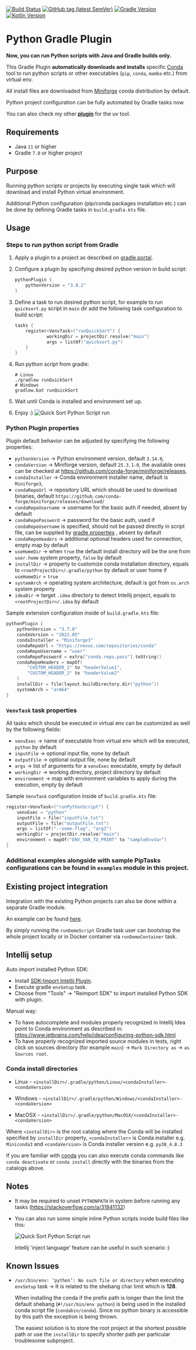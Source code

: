 [![Build Status](https://img.shields.io/endpoint.svg?url=https%3A%2F%2Factions-badge.atrox.dev%2FPrzemyslawSwiderski%2Fpython-gradle-plugin%2Fbadge&style=plastic)](https://actions-badge.atrox.dev/PrzemyslawSwiderski/python-gradle-plugin/goto)
[![GitHub tag (latest SemVer)](https://img.shields.io/github/v/tag/PrzemyslawSwiderski/python-gradle-plugin?label=Plugin%20Version&sort=semver&style=plastic)](https://plugins.gradle.org/plugin/com.pswidersk.python-plugin)
[![Gradle Version](https://img.shields.io/badge/Gradle%20Version-9.1.0-yellowgreen?style=plastic)](https://gradle.org/releases/)
[![Kotlin Version](https://img.shields.io/badge/Kotlin%20Version-2.2.20-darkviolet?style=plastic)](https://kotlinlang.org/docs/releases.html)

# Python Gradle Plugin

**Now, you can run Python scripts with Java and Gradle builds only.**

This Gradle Plugin **automatically downloads and installs** specific [Conda](https://docs.conda.io/en/latest/) tool
to run python scripts or other executables (`pip`, `conda`, `mamba` etc.) from virtual env.

All install files are downloaded from [Miniforge](https://github.com/conda-forge/miniforge) conda distribution by
default.

Python project configuration can be fully automated by Gradle tasks now.

You can also check my other **[plugin](https://github.com/PrzemyslawSwiderski/python-uv-gradle-plugin)** for the uv
tool.

## Requirements

* Java `11` or higher
* Gradle `7.0` or higher project

## Purpose

Running python scripts or projects by executing single task which will download and install Python virtual environment.

Additional Python configuration (pip/conda packages installation etc.) can be done by defining Gradle tasks
in `build.gradle.kts` file.

## Usage

### Steps to run python script from Gradle

1. Apply a plugin to a project as described
   on [gradle portal](https://plugins.gradle.org/plugin/com.pswidersk.python-plugin).
2. Configure a plugin by specifying desired python version in build script:
    ```kotlin
    pythonPlugin {
        pythonVersion = "3.8.2"
    }
    ```
3. Define a task to run desired python script, for example to run `quicksort.py` script in `main` dir add the following
   task configuration to build script:
    ```kotlin
    tasks {
        register<VenvTask>("runQuickSort") {
                workingDir = projectDir.resolve("main")
                args = listOf("quicksort.py")
        }
    }
    ```
4. Run python script from gradle:
    ```shell script
    # Linux
    ./gradlew runQuickSort
    # Windows
    gradlew.bat runQuickSort
    ```
5. Wait until Conda is installed and environment set up.

6. Enjoy :)
   ![Quick Sort Python Script run](./images/quickSortPy.gif)

### Python Plugin properties

Plugin default behavior can be adjusted by specifying the following properties:

- `pythonVersion` -> Python environment version, default `3.14.0`,
- `condaVersion` -> Miniforge version, default `25.3.1-0`, the available ones can be checked
  at https://github.com/conda-forge/miniforge/releases,
- `condaInstaller` -> Conda environment installer name, default is `Miniforge3`,
- `condaRepoUrl` -> repository URL which should be used to download binaries,
  default `https://github.com/conda-forge/miniforge/releases/download/`
- `condaRepoUsername` -> username for the basic auth if needed, absent by default
- `condaRepoPassword` -> password for the basic auth, used if `condaRepoUsername` is specified, should not be
  passed directly in script file, can be supplied
  by [gradle properties](https://docs.gradle.org/current/userguide/build_environment.html#sec:gradle_configuration_properties)
  , absent by default
- `condaRepoHeaders` -> additional optional headers used for connection, empty map by default
- `useHomeDir` -> when `true` the default install directory will be the one from `user.home` system property,
  `false` by default
- `installDir` -> property to customize conda installation directory, equals to `<rootProjectDir>/.gradle/python` by
  default or user home if `useHomeDir` = `true`
- `systemArch` -> operating system architecture, default is got from `os.arch` system property
- `ideaDir` -> target `.idea` directory to detect Intellij project, equals to `<rootProjectDir>/.idea` by
  default

Sample extension configuration inside of `build.gradle.kts` file:

```kotlin
pythonPlugin {
    pythonVersion = "3.7.0"
    condaVersion = "2022.05"
    condaInstaller = "Miniforge3"
    condaRepoUrl = "https://nexus.com/repositories/conda"
    condaRepoUsername = "user"
    condaRepoPassword = extra["conda.repo.pass"].toString()
    condaRepoHeaders = mapOf(
        "CUSTOM_HEADER_1" to "headerValue1",
        "CUSTOM_HEADER_2" to "headerValue2"
    )
    installDir = file(layout.buildDirectory.dir("python"))
    systemArch = "arm64"
}
```

### `VenvTask` task properties

All tasks which should be executed in virtual env can be customized as well by the following fields:

- `venvExec` -> name of executable from virtual env which will be executed, `python` by default
- `inputFile` -> optional input file, none by default
- `outputFile` -> optional output file, none by default
- `args` -> list of arguments for a `venvExec` executable, empty by default
- `workingDir` -> working directory, project directory by default
- `environment` -> map with environment variables to apply during the execution, empty by default

Sample `VenvTask` configuration inside of `build.gradle.kts` file:

```kotlin
register<VenvTask>("runPythonScript") {
    venvExec = "python"
    inputFile = file("inputFile.txt")
    outputFile = file("outputFile.txt")
    args = listOf("--some-flag", "arg1")
    workingDir = projectDir.resolve("main")
    environment = mapOf("ENV_VAR_TO_PRINT" to "sampleEnvVar")
}
```

### Additional examples alongside with sample PipTasks configurations can be found in `examples` module in this project.

## Existing project integration

Integration with the existing Python projects can also be done within a separate Gradle module.

An example can be found [here](https://github.com/PrzemyslawSwiderski/Janus/tree/main/gradle-setup).

By simply running the `runDemoScript` Gradle task user can bootstrap the whole project locally or in Docker container
via `runDemoContainer` task.

## Intellij setup

Auto import installed Python SDK:

* Install [SDK-Import Intellij Plugin](https://github.com/PrzemyslawSwiderski/sdk-import-plugin).
* Execute gradle `envSetup` task.
* Choose from "Tools" -> "Reimport SDK" to import installed Python SDK with plugin.

Manual way:

* To have autocomplete and modules properly recognized in Intellij Idea point to Conda environment as described in:
  https://www.jetbrains.com/help/idea/configuring-python-sdk.html
* To have properly recognized imported source modules in tests, right click on sources directory (for example `main`)
  -> `Mark Directory as` -> `as Sources root`.

### Conda install directories

* Linux - `<installDir>/.gradle/python/Linux/<condaInstaller>-<condaVersion>`

* Windows - `<installDir>/.gradle/python/Windows/<condaInstaller>-<condaVersion>`

* MacOSX - `<installDir>/.gradle/python/MacOSX/<condaInstaller>-<condaVersion>`

Where `<installDir>` is the root catalog where the Conda will be installed specified by `installDir` property,
`<condaInstaller>` is Conda installer e.g. `Miniconda3` and `<condaVersion>` is Conda installer version e.g.
`py38_4.8.3`

If you are familiar with [conda](https://conda.io/projects/conda/en/latest/user-guide/index.html) you can also execute
conda commands like `conda deactivate` or `conda install` directly with the binaries from the catalogs above.

## Notes

* It may be required to unset `PYTHONPATH` in system before running any tasks (https://stackoverflow.com/a/31841132)
* You can also run some simple inline Python scripts inside build files like this:

  ![Quick Sort Python Script run](./images/inlineScriptTask.JPG)

  Intellij 'inject language' feature can be useful in such scenario :)

## Known Issues

* `/usr/bin/env: ‘python’: No such file or directory` when executing `envSetup` task -> It is related to the shebang
  char limit which is **128**.

  When installing the conda if the prefix path is longer than the limit the default shebang (`#!/usr/bin/env
  python`) is being used in the installed conda script file (`condabin/conda`).
  Since no python binary is accessible by this path the exception is being thrown.

  The easiest solution is to store the root project at the shortest possible path or use the `installDir`
  to specify shorter path per particular troublesome subproject.
